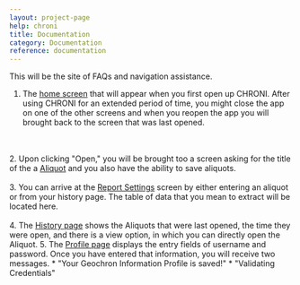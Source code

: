 ```yaml
---
layout: project-page
help: chroni
title: Documentation
category: Documentation
reference: documentation
---
```


This will be the site of FAQs and navigation assistance.

1. The <a href="/assets/images/HomeScreen.png">home screen</a> that will appear when you first open up CHRONI. After using CHRONI for an extended period of time, you might close the app on one of the other screens and when you reopen the app you will brought back to the screen that was last opened.
<br>
<!---<a href="/assets/images/HomeScreen.png"><img src="/assets/images/HomeScreen.png" alt="Home Screen" align="center" style="width:220px;height:250px;border: solid black 1px;"/></a>-->
<br>
2. Upon clicking "Open," you will be brought too a screen asking for the title of the a <a href="/assets/images/Aliquot.png">Aliquot</a> and you also have the ability to save aliquots.
<br>
<!--<a href="/assets/images/Aliquot.png"><img src="/assets/images/Aliquot.png" alt="Aliquot" align="right" style="width:220px;height:250px;border: solid black 1px;"/></a>-->
<br>
3. You can arrive at the <a href="/assets/images/ReportSettings.png">Report Settings</a> screen by either entering an aliquot or from your history page. The table of data that you mean to extract will be located here.
<br>
<!--<img src="/assets/images/ReportSettings.png" alt="Report Settings" align="right" style="width:220px;height:250px;border: solid black 1px;"/>-->
<br>
4. The <a href="/assets/images/History.png">History page</a> shows the Aliquots that were last opened, the time they were open, and there is a view option, in which you can directly open the Aliquot.
<!--<br>
<img src="/assets/images/History.png" alt="History" align="right" style="width:220px;height:250px;border: solid black 1px;"/>
<br>-->
5. The <a href="/assets/images/Profile.png">Profile page</a> displays the entry fields of username and password. Once you have entered that information, you will receive two messages.
	* "Your Geochron Information Profile is saved!"
	* "Validating Credentials"
	<!--<br>
<img src="/assets/images/Profile.png" alt="Profile"  align="right" style="width:220px;height:250px;border: solid black 1px;"/>-->